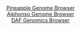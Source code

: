 <div id="Pineapple_Genome_Browser" align="center">
  <a href="https://igv.org/app/?sessionURL=blob:zZJdb9MwFIb_i6VNIKX5bJMmUoVC2WB0wGhJyzZNkZM4iVvHTm0n6Yf633ErEDdMWi9ASL6wj4593vf1swct4gIzCgJg69ZAtyygAVGybgarmqDPsEICBDkkAmmAoxxxRFMEgj3IoZAwmt6qm6WUtQgMA8u6V0FaMF04OqzgjlHYCT1llTFmhMCEcSgZF8ZbDltm4KLtdSiBda2r2Y4.MDIooQFJXTIqmFEjWsSdei_.VYoLRFmF4qohEp8ExEqP0pjpOXwTLmZhmiIhJmh7k43CyU04d66ih_fu.CH68mERuYvLGS4olA1Ho86_6QoRbdv8rtyVDdmuPy0Tp0sGu_sL593l1abGHImR5VlDxxs6_lAFg2mGNv.TZ7Xwmb5XjKbL5VzcyY0vw_T7qqzC7NYieVU84_ugAcLSRnEA0pJ7gWVqjulqA9vtHbfWUDNNX6XDGQbB45MGJIfpSrU_7oHc1ooWINC6OYGjAcYzxEHQ803Ts3zfHvS9vun71kHbg4aTvxftdTT1PdMObduNc0ykQjmLBa2FDinV2zTXi92ZWe6cbEzoN5.6lHQeG64v7Gu64cn99Lj5M0fHpNT40xcqsy9R9U_Ie4kQXSbn4vaRM1QSxrk_37b9.arsb766zSRNJv1n4zkvmpzxCkrVryrq.JO4FnIMqVSFFgucYILldqFSZB0ILNtR4IKUKV2qlRfJK1MzNWtgvv4NqHN4OvwA">Pineapple Genome Browser</a>
</div>
<div id="Alphonso_Genome_Browser" align="center">
  <a href="https://igv.org/app/?sessionURL=blob:zZJfa9swFMW_i6BlA8d_6zg2lOGkWZq2pGs6J1tKMTe27IjKkivJdtOQ7z61bOylg.ZhY6AH6XKle87Rb4daLCThDEXINR3fdBxkILnh3S1UNcUzqLBEUQFUYgMJXGCBWYZRtEMFSAXJ_Erf3ChVy8iyiKp7FbCSm9IzoYJnzqCTZsYra8QphTUXoLiQ1lBAyy1Str0Or6GuTT3bM30rBwUW0HrDmeRWjVmZdvq99FcpLTHjFU6rhiryKiDVerTG3CzgU7y8jbMMS3mJt9P8NL6cxgtvnKwm_dEquT5fJv3l8S0pGahG4NMxj_lN_cXO5l74bZbPmPsAdOE_Ejc58s6Ox081EVieOoEz8IKBN3gJhrAcP_1PnvUiB_oeTuJRWQUJsFXD.otN9hVWrJ5ejvD0Td8u2huI8qzRHKBsI4LIsQ3P7hu.2..9bJ2BYduhTkdwgqK7ewMpAdmDbr_bIbWtNS1I4sfmFRwDcZFjgaJeaNuBE4aufxKc2GHo7I0dagT9e9F.TuZhYLux6_bTglClUc5TyWppAmNmmxVm.XxglhWdd8tqQWZdMVxdk_JmvJXf2XkzvBr8IUsD6dGv36eNvkfRP6HuPUJMtT4UtedsOLo4coeu3y4r0eod2eD5JIDJGeDVyZsRedrwYfEUXFSgdL.u6ONP4loQBJjShZZIsiaUqO1SJ8k7FDmup8FFGadck4hEuf5gG7bh.PbH34B6._v9Dw--">Alphonso Genome Browser</a>
</div>


<div id="DAF_Genomics_Browser" align="center">
  <a href="https://igv.org/app/?sessionURL=blob:tZFra9swFIb_i6D95KtsxxcIw7RJ16Z0azLPvVDCqX0ce7MsT5KXtiH_vcLrGGyUMehAEhLn8r46z458RyEb3pGEUMsNLNclBpE1366A9S1eAENJkgpaiQYRWKHArkCS7EgFUkG2PNeVtVK9TGy7hMrcYMdZU0hLehb0puSDqlGnmtQCBk.8g620Cs50sgIb2r7mneQ2FAVKaTp2j91mvQV9_Iytx5a4ZkOrmlF1rU1oY6VVgXbbdCU._MXIf1DWq3mX5qt0rF_g42k5TRen6Wdvlt2cTI5usg_v82ySH66aTQdqEDj9eH.1iYcvl1fLAzovLs7zs7rv5x33tyfXswPv.HD20DcC5dQN3cgLIz8MyN4gLS8GDYEUtXAT1zdCGhnU982XqxdM9BQEb0hye2cQJaD4qtNvd0Q99hoVkfhtGKkZhIsSBUnM2HFCN45p4Ie.E8fu3tiRQbRvzHKeLePQoSmlE.semNavmnYcoBb6M_hWIH_rrPe_groM3CPUjGi.Gs7YpyZeRBREeHxd9ip6BZRBXv1YxQUDpUM_ni9YoNV6DDv1i4u3v9s_Aw--">DAF Genomics Browser</a>
</div>
